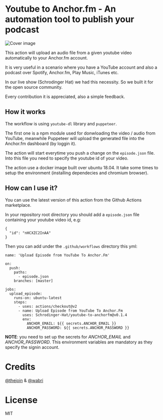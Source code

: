 # Youtube to Anchor.fm - An automation tool to publish your podcast

![Cover image](https://raw.githubusercontent.com/Schrodinger-Hat/youtube-to-anchorfm/master/assets/img/cover.png "Cover image")

This action will upload an audio file from a given youtube video automatically to your Anchor.fm account.

It is very useful in a scenario where you have a YouTube account and also a podcast over Spotify, Anchor.fm, Play Music, iTunes etc.

In our live show (Schrodinger Hat) we had this necessity. So we built it for the open source community.

Every contribution it is appreciated, also a simple feedback.

## How it works

The workflow is using `youtube-dl` library and `puppeteer`.

The first one is a npm module used for donwloading the video / audio from YouTube, meanwhile Puppeteer will upload the generated file into the Anchor.fm dashboard (by loggin it).

The action will start everytime you push a change on the `episode.json` file. Into this file you need to specify the youtube id of your video.

The action use a docker image built over ubuntu 18.04. It take some times to setup the environment (installing dependecies and chromium browser).

## How can I use it?

You can use the latest version of this action from the Github Actions marketplace.

In your repository root directory you should add a `episode.json` file containing your youtube video id, e.g:
```
{
  "id": "nHCXZC2InAA"
}
```

Then you can add under the `.github/workflows` directory this yml:

```
name: 'Upload Episode from YouTube To Anchor.Fm'

on:
  push:
    paths: 
      - episode.json
    branches: [master]

jobs:
  upload_episode:
    runs-on: ubuntu-latest
    steps:
      - uses: actions/checkout@v2
      - name: Upload Episode from YouTube To Anchor.Fm
        uses: Schrodinger-Hat/youtube-to-anchorfm@v0.1.4
        env:
          ANCHOR_EMAIL: ${{ secrets.ANCHOR_EMAIL }}
          ANCHOR_PASSWORD: ${{ secrets.ANCHOR_PASSWORD }}
```

**NOTE**: you need to set up the secrets for *ANCHOR_EMAIL* and *ANCHOR_PASSWORD*. This environment variables are mandatory as they specify the signin account.


# Credits

[@thejoin](https://github.com/thejoin95) & [@wabri](https://github.com/wabri)


# License

MIT